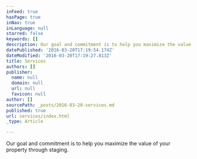 ```yaml
---
inFeed: true
hasPage: true
inNav: true
inLanguage: null
starred: false
keywords: []
description: Our goal and commitment is to help you maximize the value of your property through staging.
datePublished: '2016-03-20T17:19:54.174Z'
dateModified: '2016-03-20T17:19:27.813Z'
title: Services
authors: []
publisher:
  name: null
  domain: null
  url: null
  favicon: null
author: []
sourcePath: _posts/2016-03-20-services.md
published: true
url: services/index.html
_type: Article

---
```

Our goal and commitment is to help you maximize the value of your property through staging.